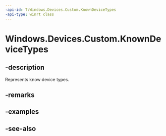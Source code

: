 ----api-id: T:Windows.Devices.Custom.KnownDeviceTypes
-api-type: winrt class
---<!-- Class syntax.public class KnownDeviceTypes --># Windows.Devices.Custom.KnownDeviceTypes## -descriptionRepresents know device types.## -remarks## -examples## -see-also